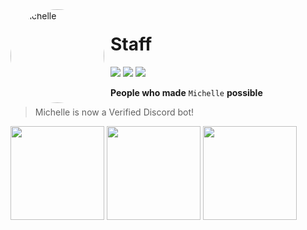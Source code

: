 <img width="150" height="150" align="left" style="float: left; margin: 0 10px 0 0; border-radius: 50%;" alt="Michelle" src="https://i.imgur.com/TntCpG2.png">

# Staff

[![](https://img.shields.io/discord/735922425103122533.svg?logo=discord&colorB=7289DA&label=Bot)](https://discord.com/oauth2/authorize?client_id=840180379389263882&permissions=4228906231&scope=bot+applications.commands "Bot Invite")
[![](https://img.shields.io/badge/Top.gg-gray.svg?logo=discord)](https://top.gg/bot/840180379389263882 "https://top.gg/bot/840180379389263882")
[![](https://img.shields.io/badge/discord.py-v1.7.3-blue.svg?logo=python)](https://discordpy.readthedocs.io/en/stable/api.html "Documentation")

**People who made** `Michelle` **possible**

> Michelle is now a Verified Discord bot!

<img width = "150px" src = "https://i.imgur.com/tVRzPcL.png"> 
<img width = "150px" src = "https://i.imgur.com/DTSpAFu.png"> 
<img width = "150px" src = "https://i.imgur.com/Oq5fht9.png">
